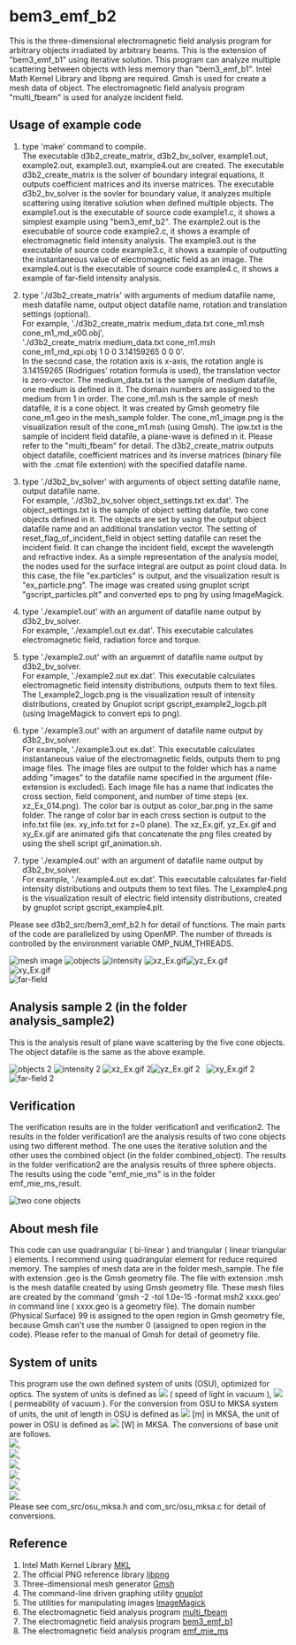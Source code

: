 # bem3_emf_b2

This is the three-dimensional electromagnetic field analysis program for arbitrary objects irradiated by arbitrary beams. 
This is the extension of "bem3_emf_b1" using iterative solution. 
This program can analyze multiple scattering between objects with less memory than "bem3_emf_b1".
Intel Math Kernel Library and libpng are required. 
Gmsh is used for create a mesh data of object. 
The electromagnetic field analysis program "multi_fbeam" is used for analyze incident field.


## Usage of example code  

1. type 'make' command to compile.  
   The executable d3b2_create_matrix, d3b2_bv_solver, example1.out, example2.out, example3.out, example4.out are created. 
   The executable d3b2_create_matrix is the solver of boundary integral equations, it outputs coefficient matrices and its inverse matrices. 
   The executable d3b2_bv_solver is the sovler for boundary value, it analyzes multiple scattering using iterative solution when defined multiple objects.
   The example1.out is the executable of source code example1.c, it shows a simplest example using "bem3_emf_b2". 
   The example2.out is the execubable of source code example2.c, it shows a example of electromagnetic field intensity analysis.
   The example3.out is the executable of source code example3.c, it shows a example of outputting the instantaneous value of electromagnetic field as an image.
   The example4.out is the executable of source code example4.c, it shows a example of far-field intensity analysis.  

2. type './d3b2_create_matrix' with arguments of medium datafile name, mesh datafile name, output object datafile name, rotation and translation settings (optional).  
   For example, './d3b2_create_matrix medium_data.txt cone_m1.msh cone_m1_md_x00.obj',  
   './d3b2_create_matrix medium_data.txt cone_m1.msh cone_m1_md_xpi.obj 1 0 0 3.14159265 0 0 0'.   
   In the second case, the rotation axis is x-axis, the rotation angle is 3.14159265 (Rodrigues' rotation formula is used), the translation vector is zero-vector. 
   The medium_data.txt is the sample of medium datafile, one medium is defined in it. 
   The domain numbers are assigned to the medium from 1 in order. 
   The cone_m1.msh is the sample of mesh datafile, it is a cone object. 
   It was created by Gmsh geometry file cone_m1.geo in the mesh_sample folder. 
   The cone_m1_image.png is the visualization result of the cone_m1.msh (using Gmsh). 
   The ipw.txt is the sample of incident field datafile, a plane-wave is defined in it. Please refer to the "multi_fbeam" for detail.
   The d3b2_create_matrix outputs object datafile, coefficient matrices and its inverse matrices (binary file with the .cmat file extention) with the specified datafile name.  
   
3. type './d3b2_bv_solver' with arguments of object setting datafile name, output datafile name.  
   For example, './d3b2_bv_solver object_settings.txt ex.dat'. 
   The object_settings.txt is the sample of object setting datafile, two cone objects defined in it. 
   The objects are set by using the output object datafile name and an additional translation vector. 
   The setting of reset_flag_of_incident_field in object setting datafile can reset the incident field. 
   It can change the incident field, except the wavelength and refractive index. 
   As a simple representation of the analysis model, the nodes used for the surface integral are output as point cloud data. 
   In this case, the file "ex.particles" is output, and the visualization result is "ex_particle.png".
   The image was created using gnuplot script "gscript_particles.plt" and converted eps to png by using ImageMagick.  

4. type './example1.out' with an argument of datafile name output by d3b2_bv_solver.  
   For example, './example1.out ex.dat'. 
   This executable calculates electromagnetic field, radiation force and torque.  
   
5. type './example2.out' with an arguemnt of datafile name output by d3b2_bv_solver.  
   For example, './example2.out ex.dat'. 
   This executable calculates electromagnetic field intensity distributions, outputs them to text files.
   The I_example2_logcb.png is the visualization result of intensity distributions, created by Gnuplot script gscript_example2_logcb.plt 
   (using ImageMagick to convert eps to png).  
   
6. type './example3.out' with an argument of datafile name output by d3b2_bv_solver.  
   For example, './example3.out ex.dat'. 
   This executable calculates instantaneous value of the electromagnetic fields, outputs them to png image files. 
   The image files are output to the folder which has a name adding "images" to the datafile name specified in the argument (file-extension is excluded). 
   Each image file has a name that indicates the cross section, field component, and number of time steps (ex. xz_Ex_014.png). 
   The color bar is output as color_bar.png in the same folder. 
   The range of color bar in each cross section is output to the info.txt file (ex. xy_info.txt for z=0 plane). 
   The xz_Ex.gif, yz_Ex.gif and xy_Ex.gif are animated gifs that concatenate the png files created by using the shell script gif_animation.sh.  

7. type './example4.out' with an argument of datafile name output by d3b2_bv_solver.  
   For example, './example4.out ex.dat'. 
   This executable calculates far-field intensity distributions and outputs them to text files. 
   The I_example4.png is the visualization result of electric field intensity distributions, created by gnuplot script gscript_example4.plt.  

Please see d3b2_src/bem3_emf_b2.h for detail of functions. 
The main parts of the code are parallelized by using OpenMP. 
The number of threads is controlled by the environment variable OMP_NUM_THREADS.  

![mesh image](cone_m1_image.png "mesh image of the object (cone_m1_image.png)") 
![objects](ex_particles.png "nodes for surface integral (ex_particles.png)") 
![intensity](I_example2_logcb.png "intensity distributions (I_example2_logcb.png)") 
![xz_Ex.gif](xz_Ex.gif "instantaneous value of the E_x on y=0 plane (xz_Ex.gif)")![yz_Ex.gif](yz_Ex.gif "instantaneous value of the E_x on x=0 plane (yz_Ex.gif)")  
![xy_Ex.gif](xy_Ex.gif "instantaneous value of the E_x on z=0 plane (xy_Ex.gif)")  
![far-field](I_example4.png "far-field intensity distributions (I_example4.png)")  


## Analysis sample 2 (in the folder analysis_sample2)  

This is the analysis result of plane wave scattering by the five cone objects. The object datafile is the same as the above example. 

![objects 2](analysis_sample2/ex2_particles.png "nodes for surface integral (analysis_sample2/ex2_particles.png)") 
![intensity 2](analysis_sample2/I_example2_logcb.png "intensity distribusions (analysis_sample2/I_example2_logcb.png)") 
![xz_Ex.gif 2](analysis_sample2/xz_Ex.gif "instantaneous value of the E_x on y=0 plane (analysis_sample2/xz_Ex.gif)")![yz_Ex.gif 2](analysis_sample2/yz_Ex.gif "instantaneous value of the E_x on x=0 plane (analysis_sample2/yz_Ex.gif)")  
![xy_Ex.gif 2](analysis_sample2/xy_Ex.gif "instantaneous value of the E_x on z=0 plane (analysis_sample2/xy_Ex.gif)")  
![far-field 2](analysis_sample2/I_example4.png "far-field intensity distributions (analysis_sample2/I_example4.png)")  

## Verification  

The verification results are in the folder verification1 and verification2. 
The results in the folder verification1 are the analysis results of two cone objects using two different method.
The one uses the iterative solution and the other uses the combined object (in the folder combined_object). 
The results in the folder verification2 are the analysis results of three sphere objects. 
The results using the code "emf_mie_ms" is in the folder emf_mie_ms_result.  

![two cone objects](verification1/v1_particles.png "two cone objects (verification1/v1_particles.png)")  


## About mesh file

This code can use quadrangular ( bi-linear ) and triangular ( linear triangular ) elements. 
I recommend using quadrangular element for reduce required memory. 
The samples of mesh data are in the folder mesh_sample. 
The file with extension .geo is the Gmsh geometry file. 
The file with extension .msh is the mesh datafile created by using Gmsh geometry file. 
These mesh files are created by the command 'gmsh -2 -tol 1.0e-15 -format msh2 xxxx.geo' in command line ( xxxx.geo is a geometry file). 
The domain number (Physical Surface) 99 is assigned to the open region in Gmsh geometry file, because Gmsh can't use the number 0 (assigned to open region in the code). 
Please refer to the manual of Gmsh for detail of geometry file.  


## System of units  

This program use the own defined system of units (OSU), optimized for optics. 
The system of units is defined as <img src="https://latex.codecogs.com/gif.latex?c_0=1"> ( speed of light in vacuum ), 
<img src="https://latex.codecogs.com/gif.latex?\mu_0=1"> ( permeability of vacuum ). 
For the conversion from OSU to MKSA system of units, the unit of length in OSU is defined as 
<img src="https://latex.codecogs.com/gif.latex?1\times10^{-6}"> [m] in MKSA, the unit of power in OSU is defined as
<img src="https://latex.codecogs.com/gif.latex?1\times10^{-3}"> [W] in MKSA. The conversions of base unit are follows.  
<img src="https://latex.codecogs.com/gif.latex?a=1\times10^{-6}">,  
<img src="https://latex.codecogs.com/gif.latex?b=1\times10^{-3}">,  
<img src="https://latex.codecogs.com/gif.latex?a\,\mathrm{[m]}=1\,\mathrm{[L]}">,  
<img src="https://latex.codecogs.com/gif.latex?\frac{ab}{c_0^3}\,\mathrm{[kg]}=1\,\mathrm{[M]}">,  
<img src="https://latex.codecogs.com/gif.latex?\frac{a}{c_0}\,\mathrm{[s]}=1\,\mathrm{[T]}">,  
<img src="https://latex.codecogs.com/gif.latex?\sqrt{\frac{b}{c_0\mu_0}}\,\mathrm{[A]}=1\,\mathrm{[I]}">.  
Please see com_src/osu_mksa.h and com_src/osu_mksa.c for detail of conversions.  


## Reference
1. Intel Math Kernel Library [MKL](https://software.intel.com/mkl)  
2. The official PNG reference library [libpng](http://www.libpng.org/pub/png/libpng.html)  
3. Three-dimensional mesh generator [Gmsh](https://gmsh.info/)
4. The command-line driven graphing utility [gnuplot](http://www.gnuplot.info/)  
5. The utilities for manipulating images [ImageMagick](https://imagemagick.org/)  
6. The electromagnetic field analysis program [multi_fbeam](https://github.com/akohta/multi_fbeam/) 
7. The electromagnetic field analysis program [bem3_emf_b1](https://github.com/akohta/bem3_emf_b1/)
8. The electromagnetic field analysis program [emf_mie_ms](https://github.com/akohta/emf_mie_ms/)  
